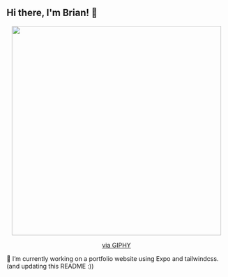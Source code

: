 ## Hi there, I'm Brian! 👋

<div id="header" align="center">
 <img src="https://giphy.com/embed/CuuSHzuc0O166MRfjt" width="480" height="480" style="" frameBorder="0" class="giphy-embed" allowFullScreen></iframe><p><a href="https://giphy.com/gifs/pudgypenguins-pudgy-penguin-penguins-CuuSHzuc0O166MRfjt">via GIPHY</a></p> </div>

<!-- [![Brian's GitHub stats](https://github-readme-stats.vercel.app/api?username=deebran)](https://github.com/anuraghazra/github-readme-stats) -->

🔭 I’m currently working on a portfolio website using Expo and tailwindcss. (and updating this README :))

<!--
**deebran/deebran** is a ✨ _special_ ✨ repository because its `README.md` (this file) appears on your GitHub profile.

Here are some ideas to get you started:


- 🌱 I’m currently learning ...
- 👯 I’m looking to collaborate on ...
- 🤔 I’m looking for help with ...
- 💬 Ask me about ...
- 📫 How to reach me: ...
- 😄 Pronouns: ...
- ⚡ Fun fact: ...
-->
